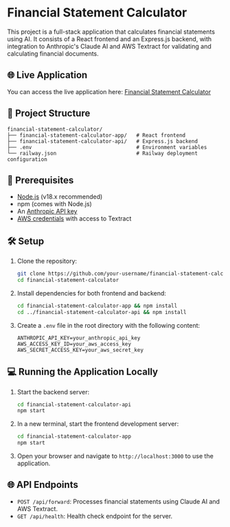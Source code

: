 # Financial Statement Calculator

This project is a full-stack application that calculates financial statements using AI. It consists of a React frontend and an Express.js backend, with integration to Anthropic's Claude AI and AWS Textract for validating and calculating financial documents.

## 🌐 Live Application

You can access the live application here: [Financial Statement Calculator](https://financial-statement-calculator-production.up.railway.app/)

## 📁 Project Structure

```
financial-statement-calculator/
├── financial-statement-calculator-app/   # React frontend
├── financial-statement-calculator-api/   # Express.js backend
├── .env                                  # Environment variables
└── railway.json                          # Railway deployment configuration
```

## 🚀 Prerequisites

- [Node.js](https://nodejs.org/) (v18.x recommended)
- npm (comes with Node.js)
- An [Anthropic API key](https://www.anthropic.com/)
- [AWS credentials](https://aws.amazon.com/) with access to Textract

## 🛠️ Setup

1. Clone the repository:
   ```bash
   git clone https://github.com/your-username/financial-statement-calculator.git
   cd financial-statement-calculator
   ```

2. Install dependencies for both frontend and backend:
   ```bash
   cd financial-statement-calculator-app && npm install
   cd ../financial-statement-calculator-api && npm install
   ```

3. Create a `.env` file in the root directory with the following content:
   ```env
   ANTHROPIC_API_KEY=your_anthropic_api_key
   AWS_ACCESS_KEY_ID=your_aws_access_key
   AWS_SECRET_ACCESS_KEY=your_aws_secret_key
   ```

## 💻 Running the Application Locally

1. Start the backend server:
   ```bash
   cd financial-statement-calculator-api
   npm start
   ```

2. In a new terminal, start the frontend development server:
   ```bash
   cd financial-statement-calculator-app
   npm start
   ```

3. Open your browser and navigate to `http://localhost:3000` to use the application.

## 🌐 API Endpoints

- `POST /api/forward`: Processes financial statements using Claude AI and AWS Textract.
- `GET /api/health`: Health check endpoint for the server.
